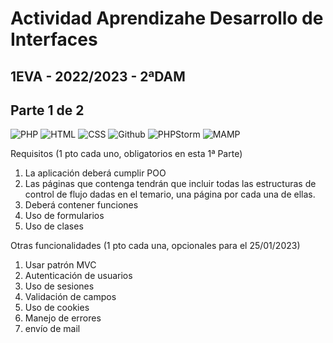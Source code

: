# Actividad Aprendizahe Desarrollo de Interfaces
## 1EVA - 2022/2023 - 2ªDAM 
## Parte 1 de 2

![PHP](https://img.shields.io/badge/PHP-purple?style=for-the-badge&logo=PHP&logoColor=white)
![HTML](https://img.shields.io/badge/HTML-orange?style=for-the-badge&logo=html&logoColor=white)
![CSS](https://img.shields.io/badge/CSS-green?style=for-the-badge&logo=css&logoColor=white)
![Github](https://img.shields.io/badge/github-black?style=for-the-badge&logo=github&logoColor=white)
![PHPStorm](https://img.shields.io/badge/PHPStorm-black?style=for-the-badge&logo=PHPStrom&logoColor=white)
![MAMP](https://img.shields.io/badge/MAMP-grey?style=for-the-badge&logo=MAMP&logoColor=white)

Requisitos (1 pto cada uno, obligatorios en esta 1ª Parte)
1. La aplicación deberá cumplir POO
2. Las páginas que contenga tendrán que incluir todas las estructuras de control de
flujo dadas en el temario, una página por cada una de ellas.
3. Deberá contener funciones
4. Uso de formularios
5. Uso de clases

Otras funcionalidades (1 pto cada una, opcionales para el 25/01/2023)
1. Usar patrón MVC
2. Autenticación de usuarios
3. Uso de sesiones
4.  Validación de campos
5. Uso de cookies
6.  Manejo de errores
7.  envío de mail
